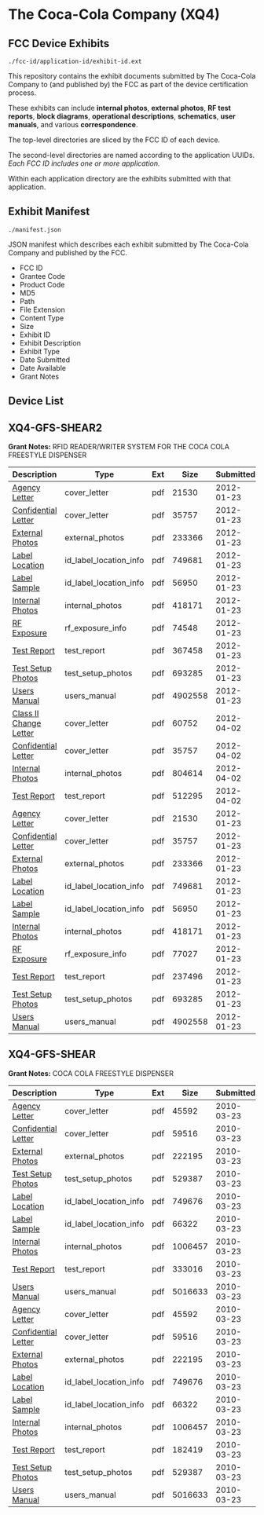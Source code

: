 # The Coca-Cola Company (XQ4)
## FCC Device Exhibits

```
./fcc-id/application-id/exhibit-id.ext
```

This repository contains the exhibit documents submitted by The Coca-Cola Company to (and published by) the FCC as part of the device certification process.

These exhibits can include **internal photos**, **external photos**, **RF test reports**, **block diagrams**, **operational descriptions**, **schematics**, **user manuals**, and various **correspondence**.

The top-level directories are sliced by the FCC ID of each device.

The second-level directories are named according to the application UUIDs. *Each FCC ID includes one or more application.*

Within each application directory are the exhibits submitted with that application. 

## Exhibit Manifest

```
./manifest.json
```

JSON manifest which describes each exhibit submitted by The Coca-Cola Company and published by the FCC.

- FCC ID
- Grantee Code
- Product Code
- MD5
- Path
- File Extension
- Content Type
- Size
- Exhibit ID
- Exhibit Description
- Exhibit Type
- Date Submitted
- Date Available
- Grant Notes

## Device List
## XQ4-GFS-SHEAR2
**Grant Notes:** RFID READER/WRITER SYSTEM FOR THE COCA COLA FREESTYLE DISPENSER

| Description | Type | Ext | Size | Submitted | Available |
| ----------- | ---- | --- | ---- | --------- | --------- |
| [Agency Letter](XQ4-GFS-SHEAR2/b269136e02b62f5a34a3bc25423f980f/1626163.pdf) | cover_letter | pdf | 21530 | 2012-01-23 | 2012-01-23 |
| [Confidential Letter](XQ4-GFS-SHEAR2/b269136e02b62f5a34a3bc25423f980f/1626164.pdf) | cover_letter | pdf | 35757 | 2012-01-23 | 2012-01-23 |
| [External Photos](XQ4-GFS-SHEAR2/b269136e02b62f5a34a3bc25423f980f/1626159.pdf) | external_photos | pdf | 233366 | 2012-01-23 | 2012-01-23 |
| [Label Location](XQ4-GFS-SHEAR2/b269136e02b62f5a34a3bc25423f980f/1626165.pdf) | id_label_location_info | pdf | 749681 | 2012-01-23 | 2012-01-23 |
| [Label Sample](XQ4-GFS-SHEAR2/b269136e02b62f5a34a3bc25423f980f/1626166.pdf) | id_label_location_info | pdf | 56950 | 2012-01-23 | 2012-01-23 |
| [Internal Photos](XQ4-GFS-SHEAR2/b269136e02b62f5a34a3bc25423f980f/1626158.pdf) | internal_photos | pdf | 418171 | 2012-01-23 | 2012-03-08 |
| [RF Exposure](XQ4-GFS-SHEAR2/b269136e02b62f5a34a3bc25423f980f/1626174.pdf) | rf_exposure_info | pdf | 74548 | 2012-01-23 | 2012-01-23 |
| [Test Report](XQ4-GFS-SHEAR2/b269136e02b62f5a34a3bc25423f980f/1626175.pdf) | test_report | pdf | 367458 | 2012-01-23 | 2012-01-23 |
| [Test Setup Photos](XQ4-GFS-SHEAR2/b269136e02b62f5a34a3bc25423f980f/1626160.pdf) | test_setup_photos | pdf | 693285 | 2012-01-23 | 2012-01-23 |
| [Users Manual](XQ4-GFS-SHEAR2/b269136e02b62f5a34a3bc25423f980f/1626167.pdf) | users_manual | pdf | 4902558 | 2012-01-23 | 2012-01-23 |
| [Class II Change Letter](XQ4-GFS-SHEAR2/cc6c905916d0ab82051d47bfd3bbf880/1667220.pdf) | cover_letter | pdf | 60752 | 2012-04-02 | 2012-04-02 |
| [Confidential Letter](XQ4-GFS-SHEAR2/cc6c905916d0ab82051d47bfd3bbf880/1626164.pdf) | cover_letter | pdf | 35757 | 2012-04-02 | 2012-04-02 |
| [Internal Photos](XQ4-GFS-SHEAR2/cc6c905916d0ab82051d47bfd3bbf880/1667219.pdf) | internal_photos | pdf | 804614 | 2012-04-02 | 2012-09-29 |
| [Test Report](XQ4-GFS-SHEAR2/cc6c905916d0ab82051d47bfd3bbf880/1667222.pdf) | test_report | pdf | 512295 | 2012-04-02 | 2012-04-02 |
| [Agency Letter](XQ4-GFS-SHEAR2/59048eb903741841796847d426041f99/1626163.pdf) | cover_letter | pdf | 21530 | 2012-01-23 | 2012-01-23 |
| [Confidential Letter](XQ4-GFS-SHEAR2/59048eb903741841796847d426041f99/1626164.pdf) | cover_letter | pdf | 35757 | 2012-01-23 | 2012-01-23 |
| [External Photos](XQ4-GFS-SHEAR2/59048eb903741841796847d426041f99/1626159.pdf) | external_photos | pdf | 233366 | 2012-01-23 | 2012-01-23 |
| [Label Location](XQ4-GFS-SHEAR2/59048eb903741841796847d426041f99/1626165.pdf) | id_label_location_info | pdf | 749681 | 2012-01-23 | 2012-01-23 |
| [Label Sample](XQ4-GFS-SHEAR2/59048eb903741841796847d426041f99/1626166.pdf) | id_label_location_info | pdf | 56950 | 2012-01-23 | 2012-01-23 |
| [Internal Photos](XQ4-GFS-SHEAR2/59048eb903741841796847d426041f99/1626158.pdf) | internal_photos | pdf | 418171 | 2012-01-23 | 2012-03-08 |
| [RF Exposure](XQ4-GFS-SHEAR2/59048eb903741841796847d426041f99/1626161.pdf) | rf_exposure_info | pdf | 77027 | 2012-01-23 | 2012-01-23 |
| [Test Report](XQ4-GFS-SHEAR2/59048eb903741841796847d426041f99/1626162.pdf) | test_report | pdf | 237496 | 2012-01-23 | 2012-01-23 |
| [Test Setup Photos](XQ4-GFS-SHEAR2/59048eb903741841796847d426041f99/1626160.pdf) | test_setup_photos | pdf | 693285 | 2012-01-23 | 2012-01-23 |
| [Users Manual](XQ4-GFS-SHEAR2/59048eb903741841796847d426041f99/1626167.pdf) | users_manual | pdf | 4902558 | 2012-01-23 | 2012-01-23 |
## XQ4-GFS-SHEAR
**Grant Notes:** COCA COLA FREESTYLE DISPENSER

| Description | Type | Ext | Size | Submitted | Available |
| ----------- | ---- | --- | ---- | --------- | --------- |
| [Agency Letter](XQ4-GFS-SHEAR/4b38ec0058d81f1b765d96e3b89184cd/1255862.pdf) | cover_letter | pdf | 45592 | 2010-03-23 | 2010-03-24 |
| [Confidential Letter](XQ4-GFS-SHEAR/4b38ec0058d81f1b765d96e3b89184cd/1255863.pdf) | cover_letter | pdf | 59516 | 2010-03-23 | 2010-03-24 |
| [External Photos](XQ4-GFS-SHEAR/4b38ec0058d81f1b765d96e3b89184cd/1255859.pdf) | external_photos | pdf | 222195 | 2010-03-23 | 2010-05-07 |
| [Test Setup Photos](XQ4-GFS-SHEAR/4b38ec0058d81f1b765d96e3b89184cd/1255866.pdf) | test_setup_photos | pdf | 529387 | 2010-03-23 | 2010-03-24 |
| [Label Location](XQ4-GFS-SHEAR/4b38ec0058d81f1b765d96e3b89184cd/1255864.pdf) | id_label_location_info | pdf | 749676 | 2010-03-23 | 2010-03-24 |
| [Label Sample](XQ4-GFS-SHEAR/4b38ec0058d81f1b765d96e3b89184cd/1255865.pdf) | id_label_location_info | pdf | 66322 | 2010-03-23 | 2010-03-24 |
| [Internal Photos](XQ4-GFS-SHEAR/4b38ec0058d81f1b765d96e3b89184cd/1255860.pdf) | internal_photos | pdf | 1006457 | 2010-03-23 | 2010-05-07 |
| [Test Report](XQ4-GFS-SHEAR/4b38ec0058d81f1b765d96e3b89184cd/1255861.pdf) | test_report | pdf | 333016 | 2010-03-23 | 2010-03-24 |
| [Users Manual](XQ4-GFS-SHEAR/4b38ec0058d81f1b765d96e3b89184cd/1255867.pdf) | users_manual | pdf | 5016633 | 2010-03-23 | 2010-03-24 |
| [Agency Letter](XQ4-GFS-SHEAR/673b2910efd97b5c22e854952f8b927d/1255862.pdf) | cover_letter | pdf | 45592 | 2010-03-23 | 2010-03-24 |
| [Confidential Letter](XQ4-GFS-SHEAR/673b2910efd97b5c22e854952f8b927d/1255863.pdf) | cover_letter | pdf | 59516 | 2010-03-23 | 2010-03-24 |
| [External Photos](XQ4-GFS-SHEAR/673b2910efd97b5c22e854952f8b927d/1255859.pdf) | external_photos | pdf | 222195 | 2010-03-23 | 2010-09-20 |
| [Label Location](XQ4-GFS-SHEAR/673b2910efd97b5c22e854952f8b927d/1255864.pdf) | id_label_location_info | pdf | 749676 | 2010-03-23 | 2010-03-24 |
| [Label Sample](XQ4-GFS-SHEAR/673b2910efd97b5c22e854952f8b927d/1255865.pdf) | id_label_location_info | pdf | 66322 | 2010-03-23 | 2010-03-24 |
| [Internal Photos](XQ4-GFS-SHEAR/673b2910efd97b5c22e854952f8b927d/1255860.pdf) | internal_photos | pdf | 1006457 | 2010-03-23 | 2010-09-20 |
| [Test Report](XQ4-GFS-SHEAR/673b2910efd97b5c22e854952f8b927d/1255887.pdf) | test_report | pdf | 182419 | 2010-03-23 | 2010-03-24 |
| [Test Setup Photos](XQ4-GFS-SHEAR/673b2910efd97b5c22e854952f8b927d/1255866.pdf) | test_setup_photos | pdf | 529387 | 2010-03-23 | 2010-03-24 |
| [Users Manual](XQ4-GFS-SHEAR/673b2910efd97b5c22e854952f8b927d/1255867.pdf) | users_manual | pdf | 5016633 | 2010-03-23 | 2010-03-24 |
